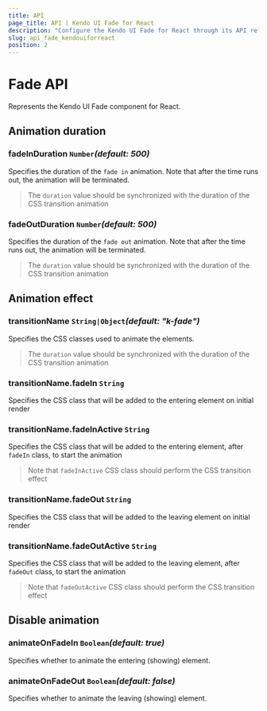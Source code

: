 ```yaml
---
title: API
page_title: API | Kendo UI Fade for React
description: "Configure the Kendo UI Fade for React through its API reference."
slug: api_fade_kendouiforreact
position: 2
---
```


# Fade API

Represents the Kendo UI Fade component for React.

## Animation duration

### fadeInDuration `Number`*(default: 500)*

Specifies the duration of the `fade in` animation. Note that after the time runs out, the animation will be terminated.

> The `duration` value should be synchronized with the duration of the CSS transition animation

### fadeOutDuration `Number`*(default: 500)*

Specifies the duration of the `fade out` animation. Note that after the time runs out, the animation will be terminated.

> The `duration` value should be synchronized with the duration of the CSS transition animation

## Animation effect

### transitionName `String|Object`*(default: "k-fade")*

Specifies the CSS classes used to animate the elements.

> The `duration` value should be synchronized with the duration of the CSS transition animation

### transitionName.fadeIn `String`

Specifies the CSS class that will be added to the entering element on initial render

### transitionName.fadeInActive `String`

Specifies the CSS class that will be added to the entering element, after `fadeIn` class, to start the animation

> Note that `fadeInActive` CSS class should perform the CSS transition effect

### transitionName.fadeOut `String`

Specifies the CSS class that will be added to the leaving element on initial render

### transitionName.fadeOutActive `String`

Specifies the CSS class that will be added to the leaving element, after `fadeOut` class, to start the animation

> Note that `fadeOutActive` CSS class should perform the CSS transition effect

## Disable animation

### animateOnFadeIn `Boolean`*(default: true)*

Specifies whether to animate the entering (showing) element.

### animateOnFadeOut `Boolean`*(default: false)*

Specifies whether to animate the leaving (showing) element.
